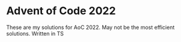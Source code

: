 # Advent of Code 2022

These are my solutions for AoC 2022. May not be the most efficient solutions. Written in TS
